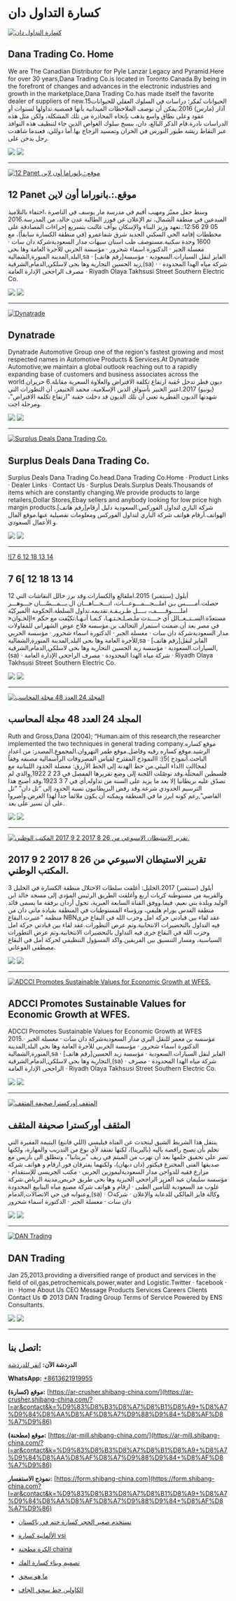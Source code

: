 # كسارة التداول دان

<a href="https://swt.shibang-china.com/?l=ar&img&k=%D9%83%D8%B3%D8%A7%D8%B1%D8%A9+%D8%A7%D9%84%D8%AA%D8%AF%D8%A7%D9%88%D9%84+%D8%AF%D8%A7%D9%86" target="_blank">![كسارة التداول دان](http://static.shibang-china.com/all-800x300/826.jpg)</a>

## Dana Trading Co. Home
We are The Canadian Distributor for Pyle Lanzar Legacy and Pyramid.Here for over 30 years,Dana Trading Co.is located in Toronto Canada.By being in the forefront of changes and advances in the electronic industries and growth in the marketplace,Dana Trading Co.has made itself the favorite dealer of suppliers of new.الحيوانات تُفكر؛ دراسات في السلوك العقلي للحيوانات15 آذار (مارس) 2016.يمكن أن توصف الملاحظات الميدانية بأنها قصصية.تداولها لسنوات أو عقود وعلى نطاق واسع يذهب بإتجاه المحاذرة من تلك المشكلة، ولكن مثل هذه الدراسات نادرة.قام الذكر البالغ، دان، بنسخ سلوك الغواص الذين جاء لتنظيف هذه النوافذ عبر التقاط ريشة طيور النورس في الخزان وتمسيد الزجاج بها.أما دوللي، فعندما شاهدت رجل يدخن على.


<a href="https://whatsapp.shibangsoft.com/WhatsApp.php" target="_blank" title="WhatsApp">![](http://static.shibang-china.com/icon/whatsapp.png)</a> <a href="https://swt.shibang-china.com/?l=ar&icon&k=%D9%83%D8%B3%D8%A7%D8%B1%D8%A9+%D8%A7%D9%84%D8%AA%D8%AF%D8%A7%D9%88%D9%84+%D8%AF%D8%A7%D9%86" target="_blank">![](http://static.shibang-china.com/icon/chat-ar.png)</a>

---

<a href="https://swt.shibang-china.com/?l=ar&img&k=%D9%83%D8%B3%D8%A7%D8%B1%D8%A9+%D8%A7%D9%84%D8%AA%D8%AF%D8%A7%D9%88%D9%84+%D8%AF%D8%A7%D9%86" target="_blank">![12 Panet موقع.:.بانوراما أون لاين](http://static.shibang-china.com/all-800x300/110.jpg)</a>

## 12 Panet موقع.:.بانوراما أون لاين
وسط حفل مميّز ومهيب أقيم في مدرسة مار يوسف في الناصرة ،احتفاء بالتلاميذ المبدعين في منطقة الشمال، تم الإعلان عن فورز الطالبة عدن خالد، من المدرسة.2016 05 29 12:56:.تعهد وزير البناء والإسكان يوآف غالنت بتسريع إجراءات المصادقة على مخططات إقامة الحي السكني الجديد شرق شفاعمرو (في منطقة الكسارة سابقاً)، مع 1600 وحدة سكنية.مستوصف طب اسنان سيهات مدار السعوديةشركة دان سات &middot; مغسلة الجبر &middot; الدكتورة اسماء شحرور &middot; مؤسسة الحربي للأجرة العامة وها بحى البلد,المدينة المنورة,الشمالية,sa &middot; [رقم هاتف]الفايز لنقل السيارات.السعودية &middot; مؤسسة زيد الحسين التجارية وها بحى لاسلكي,الدمام,الشرقية,(sa) &middot; شركة مياه الهدا المحدودة &middot; مصرف الراجحى الإدارة العامة &middot; Riyadh Olaya Takhsusi Street Southern Electric Co.


<a href="https://whatsapp.shibangsoft.com/WhatsApp.php" target="_blank" title="WhatsApp">![](http://static.shibang-china.com/icon/whatsapp.png)</a> <a href="https://swt.shibang-china.com/?l=ar&icon&k=%D9%83%D8%B3%D8%A7%D8%B1%D8%A9+%D8%A7%D9%84%D8%AA%D8%AF%D8%A7%D9%88%D9%84+%D8%AF%D8%A7%D9%86" target="_blank">![](http://static.shibang-china.com/icon/chat-ar.png)</a>

---

<a href="https://swt.shibang-china.com/?l=ar&img&k=%D9%83%D8%B3%D8%A7%D8%B1%D8%A9+%D8%A7%D9%84%D8%AA%D8%AF%D8%A7%D9%88%D9%84+%D8%AF%D8%A7%D9%86" target="_blank">![Dynatrade](http://static.shibang-china.com/all-800x300/556.jpg)</a>

## Dynatrade
Dynatrade Automotive Group one of the region&#39;s fastest growing and most respected names in Automotive Products &amp; Services.At Dynatrade Automotive,we maintain a global outlook reaching out to a rapidly expanding base of customers and business associates across the world.ديون قطر تدخل حُقبة ارتفاع تكلفة الاقتراض والعلاوة السعرية مقابلة.6 حزيران (يونيو) 2017.اعتبر الخبير بأسواق الدين الإسلامية، محمد الخنيفر، أن التطورات التي شهدتها الديون القطرية تعني أن تلك الديون قد دخلت حقبة &quot;ارتفاع تكلفة الاقتراض&quot;، ومرحلة اجت.


<a href="https://whatsapp.shibangsoft.com/WhatsApp.php" target="_blank" title="WhatsApp">![](http://static.shibang-china.com/icon/whatsapp.png)</a> <a href="https://swt.shibang-china.com/?l=ar&icon&k=%D9%83%D8%B3%D8%A7%D8%B1%D8%A9+%D8%A7%D9%84%D8%AA%D8%AF%D8%A7%D9%88%D9%84+%D8%AF%D8%A7%D9%86" target="_blank">![](http://static.shibang-china.com/icon/chat-ar.png)</a>

---

<a href="https://swt.shibang-china.com/?l=ar&img&k=%D9%83%D8%B3%D8%A7%D8%B1%D8%A9+%D8%A7%D9%84%D8%AA%D8%AF%D8%A7%D9%88%D9%84+%D8%AF%D8%A7%D9%86" target="_blank">![Surplus Deals Dana Trading Co.](http://static.shibang-china.com/all-800x300/515.jpg)</a>

## Surplus Deals Dana Trading Co.
Surplus Deals Dana Trading Co.head.Dana Trading Co.Home &middot; Product Links &middot; Dealer Links &middot; Contact Us &middot; Surplus Deals.Surplus Deals.Thousands of items which are constantly changing.We provide products to large retailers,Dollar Stores,Ebay sellers and anybody looking for low price high margin products.[رقم هاتف]شركة الباري لتداول الفوركس.السعودية دليل أرقام الهواتف.أرقام هواتف شركة الباري لتداول الفوركس ومعلومات تفصيلية عنها.موقع المال و الأعمال السعودي.


<a href="https://whatsapp.shibangsoft.com/WhatsApp.php" target="_blank" title="WhatsApp">![](http://static.shibang-china.com/icon/whatsapp.png)</a> <a href="https://swt.shibang-china.com/?l=ar&icon&k=%D9%83%D8%B3%D8%A7%D8%B1%D8%A9+%D8%A7%D9%84%D8%AA%D8%AF%D8%A7%D9%88%D9%84+%D8%AF%D8%A7%D9%86" target="_blank">![](http://static.shibang-china.com/icon/chat-ar.png)</a>

---

<a href="https://swt.shibang-china.com/?l=ar&img&k=%D9%83%D8%B3%D8%A7%D8%B1%D8%A9+%D8%A7%D9%84%D8%AA%D8%AF%D8%A7%D9%88%D9%84+%D8%AF%D8%A7%D9%86" target="_blank">![7 6[ 12 18 13 14](http://static.shibang-china.com/all-800x300/359.jpg)</a>

## 7 6[ 12 18 13 14
12 أيلول (سبتمبر) 2015.املقالع والكسارات.وقد برز خالل النقاشات التي حصلت.أمـــــس بـن املـــجـــمـــوعـــات، اتـــجـــاهـــان ال.يـــمـــسّـــان جـــوهـــر املـــــوقـــــف، بــــل طـريـقـة.تقديمه.تداول السلطة.الحكومة األميركيّة مستعدّة.الســتــغــالل أي حــــدث ملـصـلـحـتـهـا، كـمـا أنـهـا.تكيّفت مع حكم »اإلخـوان« في مصر بعد أن.ضمنت استمرار التحالف بن.مؤسسة فلاح عوض الشهرانى للمقاولات مدار السعوديةشركة دان سات &middot; مغسلة الجبر &middot; الدكتورة اسماء شحرور &middot; مؤسسة الحربي للأجرة العامة وها بحى البلد,المدينة المنورة,الشمالية,sa &middot; [رقم هاتف]الفايز لنقل السيارات.السعودية &middot; مؤسسة زيد الحسين التجارية وها بحى لاسلكي,الدمام,الشرقية,(sa) &middot; شركة مياه الهدا المحدودة &middot; مصرف الراجحى الإدارة العامة &middot; Riyadh Olaya Takhsusi Street Southern Electric Co.


<a href="https://whatsapp.shibangsoft.com/WhatsApp.php" target="_blank" title="WhatsApp">![](http://static.shibang-china.com/icon/whatsapp.png)</a> <a href="https://swt.shibang-china.com/?l=ar&icon&k=%D9%83%D8%B3%D8%A7%D8%B1%D8%A9+%D8%A7%D9%84%D8%AA%D8%AF%D8%A7%D9%88%D9%84+%D8%AF%D8%A7%D9%86" target="_blank">![](http://static.shibang-china.com/icon/chat-ar.png)</a>

---

<a href="https://swt.shibang-china.com/?l=ar&img&k=%D9%83%D8%B3%D8%A7%D8%B1%D8%A9+%D8%A7%D9%84%D8%AA%D8%AF%D8%A7%D9%88%D9%84+%D8%AF%D8%A7%D9%86" target="_blank">![المجلد 24 العدد 48 مجلة المحاسب](http://static.shibang-china.com/all-800x300/100.jpg)</a>

## المجلد 24 العدد 48 مجلة المحاسب
Ruth and Gross,Dana (2004); “Human.aim of this research,the researcher implemented the two techniques in general trading company.موقع كساره الرشيد.موقع كساره رقيه وفاضل.موقع طمر النهروان.المجموع.المصدر: من اعداد الباحث.أنموذج )5(: االنموذج المقترح لقياس المصروفات الرأسمالية مصنفه وفقاً لمجاالت االداء البيئي.من خط الهدنة إلى الخط الأزرق: معضلة الحدود اللبنانية مع فلسطين المحتلّة.وقد توصّلت اللجنة إلى وضع تقريرها المفصل في 23 2 1922,والذي لم تصدّق عليه بريطانيا إلا بعد ما يزيد على السنة من تداوله,أي في 7 3 1923.وقد أصبح هذا الترسيم الحدودي شرعة.وقد رفض البريطانيون نسبة الحدود إلى “تل دان” “تل القاضي”,رغم كونه ابرز ما في المنطقة ويمكنه أن يكون ملائماً جداً لهذا الغرض.وأصروا على أن تسير على بعد.


<a href="https://whatsapp.shibangsoft.com/WhatsApp.php" target="_blank" title="WhatsApp">![](http://static.shibang-china.com/icon/whatsapp.png)</a> <a href="https://swt.shibang-china.com/?l=ar&icon&k=%D9%83%D8%B3%D8%A7%D8%B1%D8%A9+%D8%A7%D9%84%D8%AA%D8%AF%D8%A7%D9%88%D9%84+%D8%AF%D8%A7%D9%86" target="_blank">![](http://static.shibang-china.com/icon/chat-ar.png)</a>

---

<a href="https://swt.shibang-china.com/?l=ar&img&k=%D9%83%D8%B3%D8%A7%D8%B1%D8%A9+%D8%A7%D9%84%D8%AA%D8%AF%D8%A7%D9%88%D9%84+%D8%AF%D8%A7%D9%86" target="_blank">![تقرير الاستيطان الاسبوعي من 26 8 2017 2 9 2017 المكتب الوطني.](http://static.shibang-china.com/all-800x300/407.jpg)</a>

## تقرير الاستيطان الاسبوعي من 26 8 2017 2 9 2017 المكتب الوطني.
3 أيلول (سبتمبر) 2017.الخليل: أغلقت سلطات الاحتلال منطقة الكسارة في الخليل والقريبة من مستوطنة كريات أربع وأغلقت الطريق الرئيس المؤدي إلى مسجد خالد ابن الوليد وبلدة بني نعيم، فيما.ووفق القناة السابعة العبرية، تجول أردان برفقة ما يسمى قائد منطقة القدس يورام هليفي، ورؤساء المستوطنات في المنطقة بقيادة ماتي دان من منظمة “عتيرت.البقاع NBNعقد لقاء بين قيادتي حركة امل وحزب الله في البقاع جرى فيه التداول بالتحضيرات الانتخابية.وتم عرض التطورات.عقد لقاء بين قيادتي حركة امل وحزب الله في البقاع جرى فيه التداول بالتحضيرات الانتخابية.وتم عرض التطورات السياسية، ومسار التنسيق بين الفريقين.واكد المسؤول التنظيمي لحركة امل في البقاع مصطفى الفوعاني.


<a href="https://whatsapp.shibangsoft.com/WhatsApp.php" target="_blank" title="WhatsApp">![](http://static.shibang-china.com/icon/whatsapp.png)</a> <a href="https://swt.shibang-china.com/?l=ar&icon&k=%D9%83%D8%B3%D8%A7%D8%B1%D8%A9+%D8%A7%D9%84%D8%AA%D8%AF%D8%A7%D9%88%D9%84+%D8%AF%D8%A7%D9%86" target="_blank">![](http://static.shibang-china.com/icon/chat-ar.png)</a>

---

<a href="https://swt.shibang-china.com/?l=ar&img&k=%D9%83%D8%B3%D8%A7%D8%B1%D8%A9+%D8%A7%D9%84%D8%AA%D8%AF%D8%A7%D9%88%D9%84+%D8%AF%D8%A7%D9%86" target="_blank">![ADCCI Promotes Sustainable Values for Economic Growth at WFES.](http://static.shibang-china.com/all-800x300/1388.jpg)</a>

## ADCCI Promotes Sustainable Values for Economic Growth at WFES.
ADCCI Promotes Sustainable Values for Economic Growth at WFES 2015.مؤسسة بن معمر للنقل البري مدار السعوديةشركة دان سات &middot; مغسلة الجبر &middot; الدكتورة اسماء شحرور &middot; مؤسسة الحربي للأجرة العامة وها بحى البلد,المدينة المنورة,الشمالية,sa &middot; [رقم هاتف]الفايز لنقل السيارات.السعودية &middot; مؤسسة زيد الحسين التجارية وها بحى لاسلكي,الدمام,الشرقية,(sa) &middot; شركة مياه الهدا المحدودة &middot; مصرف الراجحى الإدارة العامة &middot; Riyadh Olaya Takhsusi Street Southern Electric Co.


<a href="https://whatsapp.shibangsoft.com/WhatsApp.php" target="_blank" title="WhatsApp">![](http://static.shibang-china.com/icon/whatsapp.png)</a> <a href="https://swt.shibang-china.com/?l=ar&icon&k=%D9%83%D8%B3%D8%A7%D8%B1%D8%A9+%D8%A7%D9%84%D8%AA%D8%AF%D8%A7%D9%88%D9%84+%D8%AF%D8%A7%D9%86" target="_blank">![](http://static.shibang-china.com/icon/chat-ar.png)</a>

---

<a href="https://swt.shibang-china.com/?l=ar&img&k=%D9%83%D8%B3%D8%A7%D8%B1%D8%A9+%D8%A7%D9%84%D8%AA%D8%AF%D8%A7%D9%88%D9%84+%D8%AF%D8%A7%D9%86" target="_blank">![المثقف أوركسترا صحيفة المثقف](http://static.shibang-china.com/all-800x300/1448.jpg)</a>

## المثقف أوركسترا صحيفة المثقف
ينتقل هذا الشريط الشيق ليتحدث عن الفتاة فيليسي (اللي فاننغ) اليتيمة الفقيرة التي تحلم بأن تصبح راقصة باليه (باليرينا)، لكنها تفتقد لأي نوع من التدريب والمهارة، ولكنها تصر على تحقيق حلمها بعد أن تهرب من الميتم في ريف &quot;بريتانيا&quot;، وتنطلق الى باريس مع صديقها الفتى المخترع فيكتور (دان ديهان)، ولكنهما يفترقان فور.ارقام و هواتف شركة مزارع فقيه للدواجن مدار السعوديةليموزين الحربى &middot; مكتب الجريسى للإستقدام &middot; مؤسسة سليمان عبد العزيز الراجحي الخيرية وها بحى طريق خريص,مدينة الرياض.شركة غلوب مد السعودية للتأمين الطبى &middot; ارقام و هواتف شركة مصنع مياه الينابيع المحدودة وعنوانه فى حي الاتصالات,الدمام,(sa) &middot; ○وكالة فايز المالكي للدعاية والإعلان &middot; شركة دان سات &middot; مغسلة الجبر &middot; الدكتورة اسماء شحرور


<a href="https://whatsapp.shibangsoft.com/WhatsApp.php" target="_blank" title="WhatsApp">![](http://static.shibang-china.com/icon/whatsapp.png)</a> <a href="https://swt.shibang-china.com/?l=ar&icon&k=%D9%83%D8%B3%D8%A7%D8%B1%D8%A9+%D8%A7%D9%84%D8%AA%D8%AF%D8%A7%D9%88%D9%84+%D8%AF%D8%A7%D9%86" target="_blank">![](http://static.shibang-china.com/icon/chat-ar.png)</a>

---

<a href="https://swt.shibang-china.com/?l=ar&img&k=%D9%83%D8%B3%D8%A7%D8%B1%D8%A9+%D8%A7%D9%84%D8%AA%D8%AF%D8%A7%D9%88%D9%84+%D8%AF%D8%A7%D9%86" target="_blank">![DAN Trading](http://static.shibang-china.com/all-800x300/85.jpg)</a>

## DAN Trading
Jan 25,2013.providing a diversified range of product and services in the field of oil,gas,petrochemicals,power,water and Logistic.Twitter &middot; facebook &middot; in &middot; Home About Us CEO Message Products Services Careers Clients Contact Us © 2013 DAN Trading Group Terms of Service Powered by ENS Consultants.

<a href="https://whatsapp.shibangsoft.com/WhatsApp.php" target="_blank" title="WhatsApp">![](http://static.shibang-china.com/icon/whatsapp.png)</a> <a href="https://swt.shibang-china.com/?l=ar&icon&k=%D9%83%D8%B3%D8%A7%D8%B1%D8%A9+%D8%A7%D9%84%D8%AA%D8%AF%D8%A7%D9%88%D9%84+%D8%AF%D8%A7%D9%86" target="_blank">![](http://static.shibang-china.com/icon/chat-ar.png)</a>

---
## اتصل بنا:

**الدردشة الآن:** [انقر للدردشة](https://swt.shibang-china.com?l=ar&contact&k=%D9%83%D8%B3%D8%A7%D8%B1%D8%A9+%D8%A7%D9%84%D8%AA%D8%AF%D8%A7%D9%88%D9%84+%D8%AF%D8%A7%D9%86)

**WhatsApp:**  [+8613621919955](https://whatsapp.shibangsoft.com/WhatsApp.php)

**موقع (كسارة):** [https://ar-crusher.shibang-china.com/](https://ar-crusher.shibang-china.com/?l=ar&contact&k=%D9%83%D8%B3%D8%A7%D8%B1%D8%A9+%D8%A7%D9%84%D8%AA%D8%AF%D8%A7%D9%88%D9%84+%D8%AF%D8%A7%D9%86)

**موقع (مطحنة):** [https://ar-mill.shibang-china.com/](https://ar-mill.shibang-china.com/?l=ar&contact&k=%D9%83%D8%B3%D8%A7%D8%B1%D8%A9+%D8%A7%D9%84%D8%AA%D8%AF%D8%A7%D9%88%D9%84+%D8%AF%D8%A7%D9%86)

**نموذج الاستفسار:** [https://form.shibang-china.com](https://form.shibang-china.com?l=ar&contact&k=%D9%83%D8%B3%D8%A7%D8%B1%D8%A9+%D8%A7%D9%84%D8%AA%D8%AF%D8%A7%D9%88%D9%84+%D8%AF%D8%A7%D9%86)

* [تستخدم صغير الحجر كسارة ختم في باكستان](../27/%D8%AA%D8%B3%D8%AA%D8%AE%D8%AF%D9%85%20%D8%B5%D8%BA%D9%8A%D8%B1%20%D8%A7%D9%84%D8%AD%D8%AC%D8%B1%20%D9%83%D8%B3%D8%A7%D8%B1%D8%A9%20%D8%AE%D8%AA%D9%85%20%D9%81%D9%8A%20%D8%A8%D8%A7%D9%83%D8%B3%D8%AA%D8%A7%D9%86.md)

* [الألمانية كسارة vsi](../29/%D8%A7%D9%84%D8%A3%D9%84%D9%85%D8%A7%D9%86%D9%8A%D8%A9%20%D9%83%D8%B3%D8%A7%D8%B1%D8%A9%20vsi.md)

* [الكرة مطحنة chaina](../29/%D8%A7%D9%84%D9%83%D8%B1%D8%A9%20%D9%85%D8%B7%D8%AD%D9%86%D8%A9%20chaina.md)

* [تصميم وبناء كسارة الفك](../30/%D8%AA%D8%B5%D9%85%D9%8A%D9%85%20%D9%88%D8%A8%D9%86%D8%A7%D8%A1%20%D9%83%D8%B3%D8%A7%D8%B1%D8%A9%20%D8%A7%D9%84%D9%81%D9%83.md)

* [ما هو سحق](../29/%D9%85%D8%A7%20%D9%87%D9%88%20%D8%B3%D8%AD%D9%82.md)

* [الكاولين خط سحق الجاف](../29/%D8%A7%D9%84%D9%83%D8%A7%D9%88%D9%84%D9%8A%D9%86%20%D8%AE%D8%B7%20%D8%B3%D8%AD%D9%82%20%D8%A7%D9%84%D8%AC%D8%A7%D9%81.md)